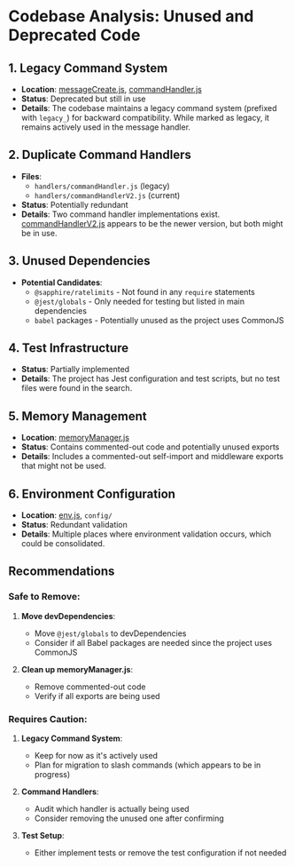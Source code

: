 # Codebase Analysis: Unused and Deprecated Code

## 1. Legacy Command System
- **Location**: [messageCreate.js](cci:7://file:///C:/Users/16265/IdeaProjects/ClickCS-DiscordBot/src/events/messageCreate.js:0:0-0:0), [commandHandler.js](cci:7://file:///C:/Users/16265/IdeaProjects/ClickCS-DiscordBot/src/handlers/commandHandler.js:0:0-0:0)
- **Status**: Deprecated but still in use
- **Details**: The codebase maintains a legacy command system (prefixed with `legacy_`) for backward compatibility. While marked as legacy, it remains actively used in the message handler.

## 2. Duplicate Command Handlers
- **Files**:
    - `handlers/commandHandler.js` (legacy)
    - `handlers/commandHandlerV2.js` (current)
- **Status**: Potentially redundant
- **Details**: Two command handler implementations exist. [commandHandlerV2.js](cci:7://file:///C:/Users/16265/IdeaProjects/ClickCS-DiscordBot/src/handlers/commandHandlerV2.js:0:0-0:0) appears to be the newer version, but both might be in use.

## 3. Unused Dependencies
- **Potential Candidates**:
    - `@sapphire/ratelimits` - Not found in any `require` statements
    - `@jest/globals` - Only needed for testing but listed in main dependencies
    - `babel` packages - Potentially unused as the project uses CommonJS

## 4. Test Infrastructure
- **Status**: Partially implemented
- **Details**: The project has Jest configuration and test scripts, but no test files were found in the search.

## 5. Memory Management
- **Location**: [memoryManager.js](cci:7://file:///C:/Users/16265/IdeaProjects/ClickCS-DiscordBot/src/utils/memoryManager.js:0:0-0:0)
- **Status**: Contains commented-out code and potentially unused exports
- **Details**: Includes a commented-out self-import and middleware exports that might not be used.

## 6. Environment Configuration
- **Location**: [env.js](cci:7://file:///C:/Users/16265/IdeaProjects/ClickCS-DiscordBot/src/utils/env.js:0:0-0:0), `config/`
- **Status**: Redundant validation
- **Details**: Multiple places where environment validation occurs, which could be consolidated.

## Recommendations

### Safe to Remove:
1. **Move devDependencies**:
    - Move `@jest/globals` to devDependencies
    - Consider if all Babel packages are needed since the project uses CommonJS

2. **Clean up memoryManager.js**:
    - Remove commented-out code
    - Verify if all exports are being used

### Requires Caution:

1. **Legacy Command System**:
    - Keep for now as it's actively used
    - Plan for migration to slash commands (which appears to be in progress)

2. **Command Handlers**:
    - Audit which handler is actually being used
    - Consider removing the unused one after confirming

3. **Test Setup**:
    - Either implement tests or remove the test configuration if not needed